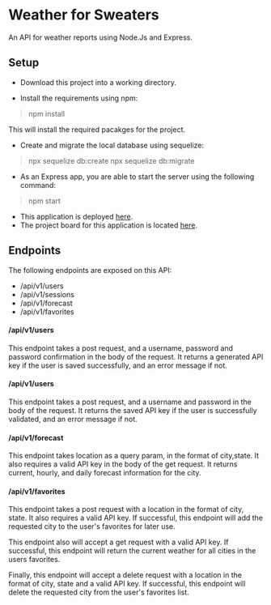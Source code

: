 # Weather for Sweaters
An API for weather reports using Node.Js and Express.

## Setup

* Download this project into a working directory.

* Install the requirements using npm:
> npm install

  This will install the required pacakges for the project.

* Create and migrate the local database using sequelize:
> npx sequelize db:create
> npx sequelize db:migrate

* As an Express app, you are able to start the server using the following command:
> npm start

* This application is deployed [here](https://weatherforsweatersexpress.herokuapp.com/).
* The project board for this application is located [here](https://github.com/DavisC0801/weather_for_sweaters_express/projects/1).

## Endpoints

The following endpoints are exposed on this API:

* /api/v1/users
* /api/v1/sessions
* /api/v1/forecast
* /api/v1/favorites

#### /api/v1/users
This endpoint takes a post request, and a username, password and password confirmation in the body of the request. It returns a generated API key if the user is saved successfully, and an error message if not.

#### /api/v1/users
This endpoint takes a post request, and a username and password in the body of the request. It returns the saved API key if the user is successfully validated, and an error message if not.

#### /api/v1/forecast
This endpoint takes location as a query param, in the format of city,state. It also requires a valid API key in the body of the get request. It returns current, hourly, and daily forecast information for the city.

#### /api/v1/favorites
This endpoint takes a post request with a location in the format of city, state. It also requires a valid API key. If successful, this endpoint will add the requested city to the user's favorites for later use.

This endpoint also will accept a get request with a valid API key. If successful, this endpoint will return the current weather for all cities in the users favorites.

Finally, this endpoint will accept a delete request with a location in the format of city, state and a valid API key. If successful, this endpoint will delete the requested city from the user's favorites list.
